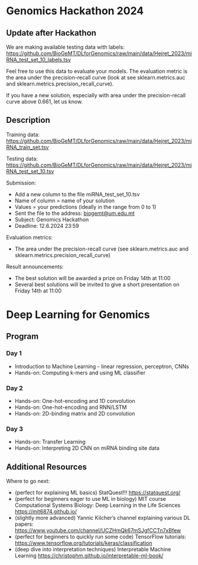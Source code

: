 # Genomics Hackathon 2024

## Update after Hackathon

We are making available testing data with labels: https://github.com/BioGeMT/DLforGenomics/raw/main/data/Hejret_2023/miRNA_test_set_10_labels.tsv

Feel free to use this data to evaluate your models. The evaluation metric is the area under the precision-recall curve (look at see sklearn.metrics.auc and sklearn.metrics.precision_recall_curve).

If you have a new solution, especially with area under the precision-recall curve above 0.661, let us know.

## Description

Training data: https://github.com/BioGeMT/DLforGenomics/raw/main/data/Hejret_2023/miRNA_train_set.tsv

Testing data: https://github.com/BioGeMT/DLforGenomics/raw/main/data/Hejret_2023/miRNA_test_set_10.tsv

Submission:
- Add a new column to the file miRNA_test_set_10.tsv
- Name of column = name of your solution
- Values = your predictions (ideally in the range from 0 to 1)
- Sent the file to the address: biogemt@um.edu.mt 
- Subject: Genomics Hackathon
- Deadline: 12.6.2024 23:59

Evaluation metrics:
- The area under the precision-recall curve (see sklearn.metrics.auc and sklearn.metrics.precision_recall_curve) 

Result announcements:
- The best solution will be awarded a prize on Friday 14th at 11:00
- Several best solutions will be invited to give a short presentation on Friday 14th at 11:00


# Deep Learning for Genomics

## Program

### Day 1
- Introduction to Machine Learning - linear regression, perceptron, CNNs
- Hands-on: Computing k-mers and using ML classifier

### Day 2
- Hands-on: One-hot-encoding and 1D convolution
- Hands-on: One-hot-encoding and RNN/LSTM
- Hands-on: 2D-binding matrix and 2D convolution

### Day 3
- Hands-on: Transfer Learning
- Hands-on: Interpreting 2D CNN on miRNA binding site data

## Additional Resources

Where to go next:
- (perfect for explaining ML basics) StatQuest!!! https://statquest.org/
- (perfect for beginners eager to use ML in biology) MIT course Computational Systems Biology: Deep Learning in the Life Sciences https://mit6874.github.io/
- (slightly more advanced) Yannic Kilcher’s channel explaining various DL papers: https://www.youtube.com/channel/UCZHmQk67mSJgfCCTn7xBfew
- (perfect for beginners to quickly run some code) TensorFlow tutorials: https://www.tensorflow.org/tutorials/keras/classification
- (deep dive into interpretation techniques) Interpretable Machine Learning https://christophm.github.io/interpretable-ml-book/
